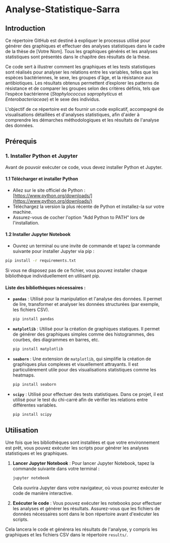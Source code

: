 # Analyse-Statistique-Sarra



## Introduction

Ce répertoire GitHub est destiné à expliquer le processus utilisé pour générer des graphiques et effectuer des analyses statistiques dans le cadre de la thèse de [Votre Nom]. Tous les graphiques générés et les analyses statistiques sont présentés dans le chapitre des résultats de la thèse.

Ce code sert à illustrer comment les graphiques et les tests statistiques sont réalisés pour analyser les relations entre les variables, telles que les espèces bactériennes, le sexe, les groupes d'âge, et la résistance aux antibiotiques. Les résultats obtenus permettent d’explorer les patterns de résistance et de comparer les groupes selon des critères définis, tels que l’espèce bactérienne (*Staphylococcus saprophyticus* et *Enterobacteriaceae*) et le sexe des individus.

L'objectif de ce répertoire est de fournir un code explicatif, accompagné de visualisations détaillées et d'analyses statistiques, afin d'aider à comprendre les démarches méthodologiques et les résultats de l'analyse des données.

## Prérequis

### 1. Installer Python et Jupyter

Avant de pouvoir exécuter ce code, vous devez installer Python et Jupyter.

#### 1.1 Télécharger et installer Python

- Allez sur le site officiel de Python : [https://www.python.org/downloads/](https://www.python.org/downloads/)
- Téléchargez la version la plus récente de Python et installez-la sur votre machine.
- Assurez-vous de cocher l'option "Add Python to PATH" lors de l'installation.

#### 1.2 Installer Jupyter Notebook

- Ouvrez un terminal ou une invite de commande et tapez la commande suivante pour installer Jupyter via pip :
```bash
pip install -r requirements.txt
```

Si vous ne disposez pas de ce fichier, vous pouvez installer chaque bibliothèque individuellement en utilisant pip.

#### Liste des bibliothèques nécessaires :

- **`pandas`** : Utilisé pour la manipulation et l'analyse des données. Il permet de lire, transformer et analyser les données structurées (par exemple, les fichiers CSV).
  ```bash
  pip install pandas
  ```

- **`matplotlib`** : Utilisé pour la création de graphiques statiques. Il permet de générer des graphiques simples comme des histogrammes, des courbes, des diagrammes en barres, etc.
  ```bash
  pip install matplotlib
  ```

- **`seaborn`** : Une extension de `matplotlib`, qui simplifie la création de graphiques plus complexes et visuellement attrayants. Il est particulièrement utile pour des visualisations statistiques comme les heatmaps.
  ```bash
  pip install seaborn
  ```

- **`scipy`** : Utilisé pour effectuer des tests statistiques. Dans ce projet, il est utilisé pour le test du chi-carré afin de vérifier les relations entre différentes variables.
  ```bash
  pip install scipy
  ```

## Utilisation

Une fois que les bibliothèques sont installées et que votre environnement est prêt, vous pouvez exécuter les scripts pour générer les analyses statistiques et les graphiques. 

1. **Lancer Jupyter Notebook** : 
   Pour lancer Jupyter Notebook, tapez la commande suivante dans votre terminal :

   ```bash
   jupyter notebook
   ```

   Cela ouvrira Jupyter dans votre navigateur, où vous pourrez exécuter le code de manière interactive.

2. **Exécuter le code** : 
   Vous pouvez exécuter les notebooks  pour effectuer les analyses et générer les résultats. Assurez-vous que les fichiers de données nécessaires sont dans le bon répertoire avant d'exécuter les scripts.


Cela lancera le code et générera les résultats de l'analyse, y compris les graphiques et les fichiers CSV dans le répertoire `results/`.





